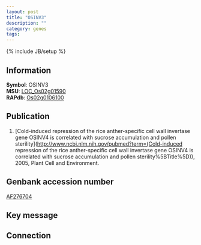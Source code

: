 ```yaml
---
layout: post
title: "OSINV3"
description: ""
category: genes
tags: 
---
```

{% include JB/setup %}

## Information
__Symbol__: OSINV3  
__MSU__: [LOC_Os02g01590](http://rice.plantbiology.msu.edu/cgi-bin/ORF_infopage.cgi?orf=LOC_Os02g01590)  
__RAPdb__: [Os02g0106100](http://rapdb.dna.affrc.go.jp/viewer/gbrowse_details/irgsp1?name=Os02g0106100)  

## Publication
1. [Cold-induced repression of the rice anther-specific cell wall invertase gene OSINV4 is correlated with sucrose accumulation and pollen sterility](http://www.ncbi.nlm.nih.gov/pubmed?term=(Cold-induced repression of the rice anther-specific cell wall invertase gene OSINV4 is correlated with sucrose accumulation and pollen sterility%5BTitle%5D)), 2005, Plant Cell and Environment.

## Genbank accession number
[AF276704](http://www.ncbi.nlm.nih.gov/nuccore/AF276704)

## Key message

## Connection


